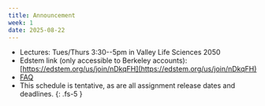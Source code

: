 ```yaml
---
title: Announcement
week: 1
date: 2025-08-22
---
```

- Lectures: Tues/Thurs 3:30--5pm in Valley Life Sciences 2050
- Edstem link (only accessible to Berkeley accounts): [https://edstem.org/us/join/nDkqFH](https://edstem.org/us/join/nDkqFH)
- [FAQ](https://docs.google.com/document/d/1ZoGWGh8G9EWEUeUP4loPX6IVPi0B-Udj3S8p-uINYBo/edit?usp=sharing)
- This schedule is tentative, as are all assignment release dates and deadlines.
{: .fs-5 }
